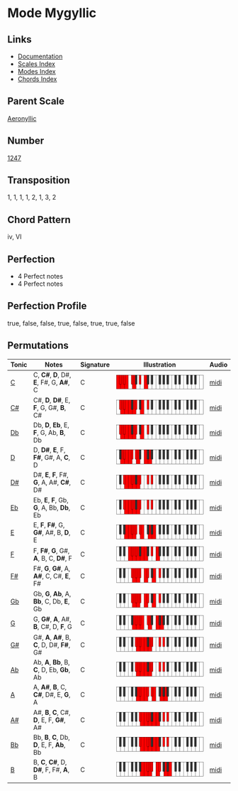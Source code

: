 # Mode Mygyllic

## Links

- [Documentation](README.md)
- [Scales Index](Scales.md)
- [Modes Index](Modes.md)
- [Chords Index](Chords.md)

## Parent Scale

[Aeronyllic](ScaleAeronyllic.md)

## Number

[1247](https://ianring.com/musictheory/scales/1247)

## Transposition

1, 1, 1, 1, 2, 1, 3, 2

## Chord Pattern

iv, VI

## Perfection

- 4 Perfect notes
- 4 Perfect notes

## Perfection Profile

true, false, false, true, false, true, true, false

## Permutations

| Tonic | Notes | Signature | Illustration | Audio |
|-------|-------|-----------|--------------|-------|
| [C](ModeCNaturalMygyllic.md) | C, **C#**, **D**, D#, **E**, F#, G, **A#**, C | C | ![CNaturalMygyllic](ModeCNaturalMygyllic.png) | [midi](https://github.com/edipermadi/music/blob/main/docs/ModeCNaturalMygyllic.mid?raw=true) |
| [C#](ModeCSharpMygyllic.md) | C#, **D**, **D#**, E, **F**, G, G#, **B**, C# | C | ![CSharpMygyllic](ModeCSharpMygyllic.png) | [midi](https://github.com/edipermadi/music/blob/main/docs/ModeCSharpMygyllic.mid?raw=true) |
| [Db](ModeDFlatMygyllic.md) | Db, **D**, **Eb**, E, **F**, G, Ab, **B**, Db | C | ![DFlatMygyllic](ModeDFlatMygyllic.png) | [midi](https://github.com/edipermadi/music/blob/main/docs/ModeDFlatMygyllic.mid?raw=true) |
| [D](ModeDNaturalMygyllic.md) | D, **D#**, **E**, F, **F#**, G#, A, **C**, D | C | ![DNaturalMygyllic](ModeDNaturalMygyllic.png) | [midi](https://github.com/edipermadi/music/blob/main/docs/ModeDNaturalMygyllic.mid?raw=true) |
| [D#](ModeDSharpMygyllic.md) | D#, **E**, **F**, F#, **G**, A, A#, **C#**, D# | C | ![DSharpMygyllic](ModeDSharpMygyllic.png) | [midi](https://github.com/edipermadi/music/blob/main/docs/ModeDSharpMygyllic.mid?raw=true) |
| [Eb](ModeEFlatMygyllic.md) | Eb, **E**, **F**, Gb, **G**, A, Bb, **Db**, Eb | C | ![EFlatMygyllic](ModeEFlatMygyllic.png) | [midi](https://github.com/edipermadi/music/blob/main/docs/ModeEFlatMygyllic.mid?raw=true) |
| [E](ModeENaturalMygyllic.md) | E, **F**, **F#**, G, **G#**, A#, B, **D**, E | C | ![ENaturalMygyllic](ModeENaturalMygyllic.png) | [midi](https://github.com/edipermadi/music/blob/main/docs/ModeENaturalMygyllic.mid?raw=true) |
| [F](ModeFNaturalMygyllic.md) | F, **F#**, **G**, G#, **A**, B, C, **D#**, F | C | ![FNaturalMygyllic](ModeFNaturalMygyllic.png) | [midi](https://github.com/edipermadi/music/blob/main/docs/ModeFNaturalMygyllic.mid?raw=true) |
| [F#](ModeFSharpMygyllic.md) | F#, **G**, **G#**, A, **A#**, C, C#, **E**, F# | C | ![FSharpMygyllic](ModeFSharpMygyllic.png) | [midi](https://github.com/edipermadi/music/blob/main/docs/ModeFSharpMygyllic.mid?raw=true) |
| [Gb](ModeGFlatMygyllic.md) | Gb, **G**, **Ab**, A, **Bb**, C, Db, **E**, Gb | C | ![GFlatMygyllic](ModeGFlatMygyllic.png) | [midi](https://github.com/edipermadi/music/blob/main/docs/ModeGFlatMygyllic.mid?raw=true) |
| [G](ModeGNaturalMygyllic.md) | G, **G#**, **A**, A#, **B**, C#, D, **F**, G | C | ![GNaturalMygyllic](ModeGNaturalMygyllic.png) | [midi](https://github.com/edipermadi/music/blob/main/docs/ModeGNaturalMygyllic.mid?raw=true) |
| [G#](ModeGSharpMygyllic.md) | G#, **A**, **A#**, B, **C**, D, D#, **F#**, G# | C | ![GSharpMygyllic](ModeGSharpMygyllic.png) | [midi](https://github.com/edipermadi/music/blob/main/docs/ModeGSharpMygyllic.mid?raw=true) |
| [Ab](ModeAFlatMygyllic.md) | Ab, **A**, **Bb**, B, **C**, D, Eb, **Gb**, Ab | C | ![AFlatMygyllic](ModeAFlatMygyllic.png) | [midi](https://github.com/edipermadi/music/blob/main/docs/ModeAFlatMygyllic.mid?raw=true) |
| [A](ModeANaturalMygyllic.md) | A, **A#**, **B**, C, **C#**, D#, E, **G**, A | C | ![ANaturalMygyllic](ModeANaturalMygyllic.png) | [midi](https://github.com/edipermadi/music/blob/main/docs/ModeANaturalMygyllic.mid?raw=true) |
| [A#](ModeASharpMygyllic.md) | A#, **B**, **C**, C#, **D**, E, F, **G#**, A# | C | ![ASharpMygyllic](ModeASharpMygyllic.png) | [midi](https://github.com/edipermadi/music/blob/main/docs/ModeASharpMygyllic.mid?raw=true) |
| [Bb](ModeBFlatMygyllic.md) | Bb, **B**, **C**, Db, **D**, E, F, **Ab**, Bb | C | ![BFlatMygyllic](ModeBFlatMygyllic.png) | [midi](https://github.com/edipermadi/music/blob/main/docs/ModeBFlatMygyllic.mid?raw=true) |
| [B](ModeBNaturalMygyllic.md) | B, **C**, **C#**, D, **D#**, F, F#, **A**, B | C | ![BNaturalMygyllic](ModeBNaturalMygyllic.png) | [midi](https://github.com/edipermadi/music/blob/main/docs/ModeBNaturalMygyllic.mid?raw=true) |
